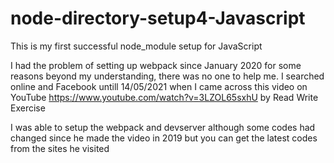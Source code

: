 # node-directory-setup4-Javascript
This is my first successful node_module setup for JavaScript 

I had the problem of setting up webpack since January 2020
for some reasons beyond my understanding, there was no one to help me.
I searched online and Facebook untill 14/05/2021 when I came across this video on YouTube 
https://www.youtube.com/watch?v=3LZOL65sxhU by Read Write Exercise

I was able to setup the webpack and devserver although some codes had changed since he made the video in 2019
but you can get the latest codes from the sites he visited
